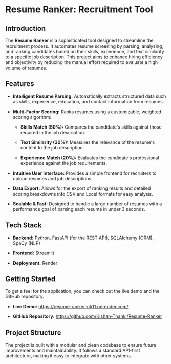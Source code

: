 Resume Ranker: Recruitment Tool
=============================================

Introduction
------------

The **Resume Ranker** is a sophisticated tool designed to streamline the recruitment process. It automates resume screening by parsing, analyzing, and ranking candidates based on their skills, experience, and text similarity to a specific job description. This project aims to enhance hiring efficiency and objectivity by reducing the manual effort required to evaluate a high volume of resumes.

Features
--------

*   **Intelligent Resume Parsing:** Automatically extracts structured data such as skills, experience, education, and contact information from resumes.
    
*   **Multi-Factor Scoring:** Ranks resumes using a customizable, weighted scoring algorithm:
    
    *   **Skills Match (50%):** Compares the candidate's skills against those required in the job description.
        
    *   **Text Similarity (30%):** Measures the relevance of the resume's content to the job description.
        
    *   **Experience Match (20%):** Evaluates the candidate's professional experience against the job requirements.
        
*   **Intuitive User Interface:** Provides a simple frontend for recruiters to upload resumes and job descriptions.
    
*   **Data Export:** Allows for the export of ranking results and detailed scoring breakdowns into CSV and Excel formats for easy analysis.
    
*   **Scalable & Fast:** Designed to handle a large number of resumes with a performance goal of parsing each resume in under 3 seconds.
    

Tech Stack
----------

*   **Backend:** Python, FastAPI (for the REST API), SQLAlchemy (ORM), SpaCy (NLP)
    
*   **Frontend:** Streamlit
    
*   **Deployment:** Render
    

Getting Started
---------------

To get a feel for the application, you can check out the live demo and the GitHub repository.

*   **Live Demo:** https://resume-ranker-n511.onrender.com/
    
*   **GitHub Repository:** https://github.com/Kishan-Thanki/Resume-Ranker

Project Structure
-----------------

The project is built with a modular and clean codebase to ensure future improvements and maintainability. It follows a standard API-first architecture, making it easy to integrate with other systems.